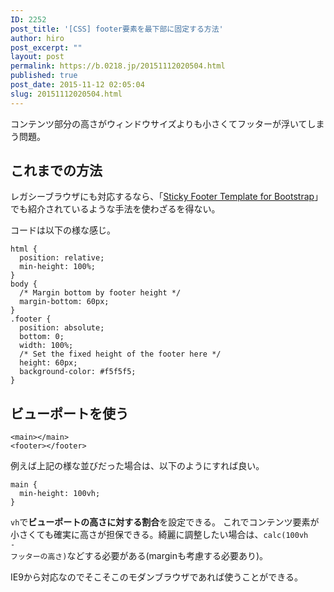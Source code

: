```yaml
---
ID: 2252
post_title: '[CSS] footer要素を最下部に固定する方法'
author: hiro
post_excerpt: ""
layout: post
permalink: https://b.0218.jp/20151112020504.html
published: true
post_date: 2015-11-12 02:05:04
slug: 20151112020504.html
---
```

コンテンツ部分の高さがウィンドウサイズよりも小さくてフッターが浮いてしまう問題。
<!--more-->
<h2>これまでの方法</h2>
レガシーブラウザにも対応するなら、「<a href="http://getbootstrap.com/examples/sticky-footer/" target="_blank">Sticky Footer Template for Bootstrap</a>」でも紹介されているような手法を使わざるを得ない。

コードは以下の様な感じ。
<pre class="language-css"><code>html {
  position: relative;
  min-height: 100%;
}
body {
  /* Margin bottom by footer height */
  margin-bottom: 60px;
}
.footer {
  position: absolute;
  bottom: 0;
  width: 100%;
  /* Set the fixed height of the footer here */
  height: 60px;
  background-color: #f5f5f5;
}
</code></pre>

<h2>ビューポートを使う</h2>
<pre class="language-markup"><code>&lt;main&gt;&lt;/main&gt;
&lt;footer&gt;&lt;/footer&gt;</code></pre>
例えば上記の様な並びだった場合は、以下のようにすれば良い。
<pre class="language-css"><code>main {
  min-height: 100vh;
}</code></pre>

<code>vh</code>で<b>ビューポートの高さに対する割合</b>を設定できる。
これでコンテンツ要素が小さくても確実に高さが担保できる。綺麗に調整したい場合は、<code>calc(100vh - フッターの高さ)</code>などする必要がある(marginも考慮する必要あり)。

IE9から対応なのでそこそこのモダンブラウザであれば使うことができる。